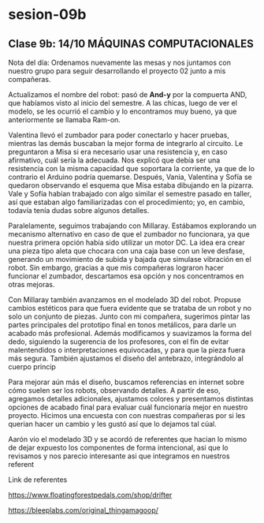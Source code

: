 # sesion-09b

## Clase 9b: 14/10 MÁQUINAS COMPUTACIONALES

Nota del día: Ordenamos nuevamente las mesas y nos juntamos con nuestro grupo para seguir desarrollando el proyecto 02 junto a mis compañeras.

Actualizamos el nombre del robot: pasó de **And-y** por la compuerta AND, que habíamos visto al inicio del semestre. A las chicas, luego de ver el modelo, se les ocurrió el cambio y lo encontramos muy bueno, ya que anteriormente se llamaba Ram-on.

Valentina llevó el zumbador para poder conectarlo y hacer pruebas, mientras las demás buscaban la mejor forma de integrarlo al circuito. Le preguntaron a Misa si era necesario usar una resistencia y, en caso afirmativo, cuál sería la adecuada. Nos explicó que debía ser una resistencia con la misma capacidad que soportara la corriente, ya que de lo contrario el Arduino podría quemarse. Después, Vania, Valentina y Sofía se quedaron observando el esquema que Misa estaba dibujando en la pizarra. Vale y Sofía habían trabajado con algo similar el semestre pasado en taller, así que estaban algo familiarizadas con el procedimiento; yo, en cambio, todavía tenía dudas sobre algunos detalles.

Paralelamente, seguimos trabajando con Millaray. Estábamos explorando un mecanismo alternativo en caso de que el zumbador no funcionara, ya que nuestra primera opción había sido utilizar un motor DC. La idea era crear una pieza tipo aleta que chocara con una caja base con un leve desfase, generando un movimiento de subida y bajada que simulase vibración en el robot. Sin embargo, gracias a que mis compañeras lograron hacer funcionar el zumbador, descartamos esa opción y nos concentramos en otras mejoras.

Con Millaray también avanzamos en el modelado 3D del robot. Propuse cambios estéticos para que fuera evidente que se trataba de un robot y no solo un conjunto de piezas. Junto con mi compañera, sugerimos pintar las partes principales del prototipo final en tonos metálicos, para darle un acabado más profesional. Además modificamos y suavizamos la forma del dedo, siguiendo la sugerencia de los profesores, con el fin de evitar malentendidos o interpretaciones equivocadas, y para que la pieza fuera más segura. También ajustamos el diseño del antebrazo, integrándolo al cuerpo princip

Para mejorar aún más el diseño, buscamos referencias en internet sobre cómo suelen ser los robots, observando detalles. A partir de eso, agregamos detalles adicionales, ajustamos colores y presentamos distintas opciones de acabado final para evaluar cuál funcionaría mejor en nuestro proyecto. Hicimos una encuesta con con nuestras compañeras por si les querian hacer un cambio y les gustó así que lo dejamos tal cúal. 

Aarón vio el modelado 3D y se acordó de referentes que hacian lo mismo de dejar expuesto los componentes de forma intencional, asi que lo revisamos y nos parecio interesante asi que integramos en nuestros referent

Link de referentes

<https://www.floatingforestpedals.com/shop/drifter>

<https://bleeplabs.com/original_thingamagoop/>
